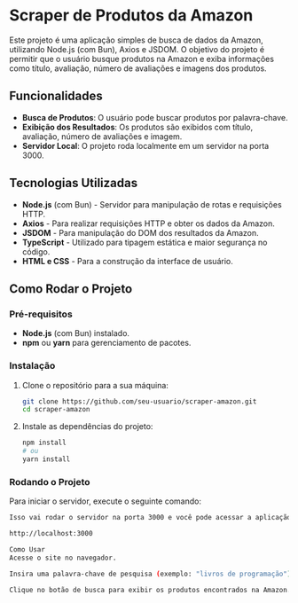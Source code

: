 # Scraper de Produtos da Amazon

Este projeto é uma aplicação simples de busca de dados da Amazon, utilizando Node.js (com Bun), Axios e JSDOM. O objetivo do projeto é permitir que o usuário busque produtos na Amazon e exiba informações como título, avaliação, número de avaliações e imagens dos produtos.

## Funcionalidades

- **Busca de Produtos**: O usuário pode buscar produtos por palavra-chave.
- **Exibição dos Resultados**: Os produtos são exibidos com título, avaliação, número de avaliações e imagem.
- **Servidor Local**: O projeto roda localmente em um servidor na porta 3000.

## Tecnologias Utilizadas

- **Node.js** (com Bun) - Servidor para manipulação de rotas e requisições HTTP.
- **Axios** - Para realizar requisições HTTP e obter os dados da Amazon.
- **JSDOM** - Para manipulação do DOM dos resultados da Amazon.
- **TypeScript** - Utilizado para tipagem estática e maior segurança no código.
- **HTML e CSS** - Para a construção da interface de usuário.

## Como Rodar o Projeto

### Pré-requisitos

- **Node.js** (com Bun) instalado.
- **npm** ou **yarn** para gerenciamento de pacotes.

### Instalação

1. Clone o repositório para a sua máquina:

    ```bash
    git clone https://github.com/seu-usuario/scraper-amazon.git
    cd scraper-amazon
    ```

2. Instale as dependências do projeto:

    ```bash
    npm install
    # ou
    yarn install
    ```

### Rodando o Projeto

Para iniciar o servidor, execute o seguinte comando:

```bash
Isso vai rodar o servidor na porta 3000 e você pode acessar a aplicação no navegador em:

http://localhost:3000

Como Usar
Acesse o site no navegador.

Insira uma palavra-chave de pesquisa (exemplo: "livros de programação").

Clique no botão de busca para exibir os produtos encontrados na Amazon.
